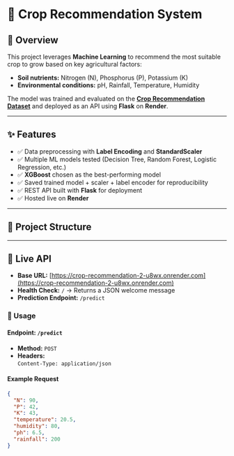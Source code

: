 # 🌱 Crop Recommendation System  

## 📌 Overview  
This project leverages **Machine Learning** to recommend the most suitable crop to grow based on key agricultural factors:  
- **Soil nutrients:** Nitrogen (N), Phosphorus (P), Potassium (K)  
- **Environmental conditions:** pH, Rainfall, Temperature, Humidity  

The model was trained and evaluated on the **[Crop Recommendation Dataset](https://www.kaggle.com/datasets/atharvaingle/crop-recommendation-dataset)** and deployed as an API using **Flask** on **Render**.  

---

## ✨ Features  
- ✅ Data preprocessing with **Label Encoding** and **StandardScaler**  
- ✅ Multiple ML models tested (Decision Tree, Random Forest, Logistic Regression, etc.)  
- ✅ **XGBoost** chosen as the best-performing model  
- ✅ Saved trained model + scaler + label encoder for reproducibility  
- ✅ REST API built with **Flask** for deployment  
- ✅ Hosted live on **Render**  

---

## 📂 Project Structure  



---

## 🚀 Live API  
- **Base URL:** [https://crop-recommendation-2-u8wx.onrender.com](https://crop-recommendation-2-u8wx.onrender.com)  
- **Health Check:** `/` → Returns a JSON welcome message  
- **Prediction Endpoint:** `/predict`  

### 🔧 Usage  

#### Endpoint: `/predict`  
- **Method:** `POST`  
- **Headers:**  
  `Content-Type: application/json`  

#### Example Request  
```json
{
  "N": 90,
  "P": 42,
  "K": 43,
  "temperature": 20.5,
  "humidity": 80,
  "ph": 6.5,
  "rainfall": 200
}

